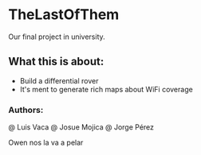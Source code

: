 # TheLastOfThem
Our final project in university. 



## What this is about:
* Build a differential rover
* It's ment to generate rich maps about WiFi coverage

### Authors:
@ Luis Vaca
@ Josue Mojica
@ Jorge Pérez

Owen nos la va a pelar
